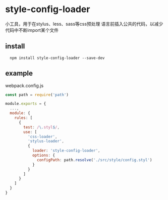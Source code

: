 # style-config-loader
小工具，用于在stylus、less、sass等css预处理
语言前插入公共的代码，以减少代码中不断import某个文件

## install
``` node
  npm install style-config-loader --save-dev
```

## example
webpack.config.js
``` javascript
const path = require('path')

module.exports = {
  ...,
  module: {
    rules: [
      {
        test: /\.styl$/,
        use: [
          'css-loader',
          'stylus-loader',
          {
            loader: 'style-config-loader',
            options: {
              configPath: path.resolve('./src/style/config.styl')
            }
          }
        ]
      }
    ]
  }
}
```

